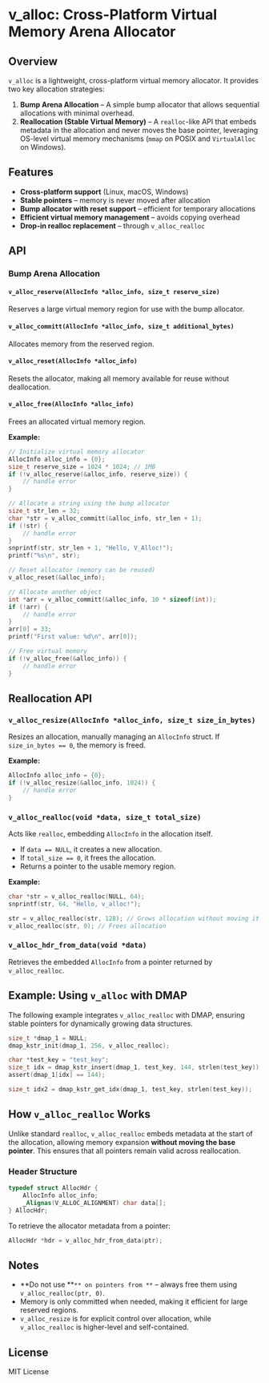 # v\_alloc: Cross-Platform Virtual Memory Arena Allocator

## Overview

`v_alloc` is a lightweight, cross-platform virtual memory allocator. It provides two key allocation strategies:

1. **Bump Arena Allocation** – A simple bump allocator that allows sequential allocations with minimal overhead.
2. **Reallocation (Stable Virtual Memory)** – A `realloc`-like API that embeds metadata in the allocation and never moves the base pointer, leveraging OS-level virtual memory mechanisms (`mmap` on POSIX and `VirtualAlloc` on Windows).

## Features

- **Cross-platform support** (Linux, macOS, Windows)
- **Stable pointers** – memory is never moved after allocation
- **Bump allocator with reset support** – efficient for temporary allocations
- **Efficient virtual memory management** – avoids copying overhead
- **Drop-in realloc replacement** – through `v_alloc_realloc`

## API

### Bump Arena Allocation

#### `v_alloc_reserve(AllocInfo *alloc_info, size_t reserve_size)`

Reserves a large virtual memory region for use with the bump allocator.

#### `v_alloc_committ(AllocInfo *alloc_info, size_t additional_bytes)`

Allocates memory from the reserved region.

#### `v_alloc_reset(AllocInfo *alloc_info)`

Resets the allocator, making all memory available for reuse without deallocation.

#### `v_alloc_free(AllocInfo *alloc_info)`

Frees an allocated virtual memory region.

**Example:**

```c
// Initialize virtual memory allocator
AllocInfo alloc_info = {0};
size_t reserve_size = 1024 * 1024; // 1MB
if (!v_alloc_reserve(&alloc_info, reserve_size)) {
    // handle error
}

// Allocate a string using the bump allocator
size_t str_len = 32;
char *str = v_alloc_committ(&alloc_info, str_len + 1);
if (!str) {
    // handle error
}
snprintf(str, str_len + 1, "Hello, V_Alloc!");
printf("%s\n", str);

// Reset allocator (memory can be reused)
v_alloc_reset(&alloc_info);

// Allocate another object
int *arr = v_alloc_committ(&alloc_info, 10 * sizeof(int));
if (!arr) {
    // handle error
}
arr[0] = 33;
printf("First value: %d\n", arr[0]);

// Free virtual memory
if (!v_alloc_free(&alloc_info)) {
    // handle error
}
```

## Reallocation API

### `v_alloc_resize(AllocInfo *alloc_info, size_t size_in_bytes)`

Resizes an allocation, manually managing an `AllocInfo` struct. If `size_in_bytes == 0`, the memory is freed.

**Example:**

```c
AllocInfo alloc_info = {0};
if (!v_alloc_resize(&alloc_info, 1024)) {
    // handle error
}
```

### `v_alloc_realloc(void *data, size_t total_size)`

Acts like `realloc`, embedding `AllocInfo` in the allocation itself.

- If `data == NULL`, it creates a new allocation.
- If `total_size == 0`, it frees the allocation.
- Returns a pointer to the usable memory region.

**Example:**

```c
char *str = v_alloc_realloc(NULL, 64);
snprintf(str, 64, "Hello, v_alloc!");

str = v_alloc_realloc(str, 128); // Grows allocation without moving it
v_alloc_realloc(str, 0); // Frees allocation
```

### `v_alloc_hdr_from_data(void *data)`

Retrieves the embedded `AllocInfo` from a pointer returned by `v_alloc_realloc`.

## Example: Using `v_alloc` with DMAP

The following example integrates `v_alloc_realloc` with DMAP, ensuring stable pointers for dynamically growing data structures.

```c
size_t *dmap_1 = NULL;
dmap_kstr_init(dmap_1, 256, v_alloc_realloc);

char *test_key = "test_key";
size_t idx = dmap_kstr_insert(dmap_1, test_key, 144, strlen(test_key));
assert(dmap_1[idx] == 144);

size_t idx2 = dmap_kstr_get_idx(dmap_1, test_key, strlen(test_key));
```

## How `v_alloc_realloc` Works

Unlike standard `realloc`, `v_alloc_realloc` embeds metadata at the start of the allocation, allowing memory expansion **without moving the base pointer**. This ensures that all pointers remain valid across reallocation.

### Header Structure

```c
typedef struct AllocHdr {
    AllocInfo alloc_info;
    _Alignas(V_ALLOC_ALIGNMENT) char data[];
} AllocHdr;
```

To retrieve the allocator metadata from a pointer:

```c
AllocHdr *hdr = v_alloc_hdr_from_data(ptr);
```

## Notes

- \*\*Do not use \*\*`** on pointers from **` – always free them using `v_alloc_realloc(ptr, 0)`.
- Memory is only committed when needed, making it efficient for large reserved regions.
- `v_alloc_resize` is for explicit control over allocation, while `v_alloc_realloc` is higher-level and self-contained.

## License

MIT License

